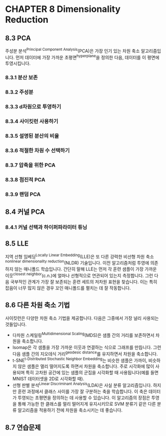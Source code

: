 # CHAPTER 8 Dimensionality Reduction

## 8.3 PCA
주성분 분석<sup>Principal Component Analysis</sup>(PCA)은 가장 인기 있는 차원 축소 알고리즘입니다. 먼저 데이터에 가장 가까운 초평면<sup>hyperplane</sup>을 정의한 다음, 데이터를 이 평면에 투영시킵니다.

### 8.3.1 분산 보존

### 8.3.2 주성분

### 8.3.3 d차원으로 투영하기

### 8.3.4 사이킷런 사용하기

### 8.3.5 설명된 분산의 비율

### 8.3.6 적절한 차원 수 선택하기

### 8.3.7 압축을 위한 PCA

### 8.3.8 점진적 PCA

### 8.3.9 랜덤 PCA

## 8.4 커널 PCA

### 8.4.1 커널 선택과 하이퍼파라미터 튜닝

## 8.5 LLE
지역 선형 임베딩<sup>Locally Linear Embedding</sup>(LLE)은 또 다른 강력한 비선형 차원 축소<sup>nonlinear dimensionality reduction</sup>(NLDR) 기술입니다. 이전 알고리즘처럼 투영에 의존하지 않는 매니폴드 학습입니다. 간단히 말해 LLE는 먼저 각 훈련 샘플이 가장 가까운 이웃<sup>closest neighbor</sup>(c.n.)에 얼마나 선형적으로 연관되어 있는지 측정합니다. 그런 다음 국부적인 관계가 가장 잘 보존되는 훈련 세트의 저차원 표현을 찾습니다. 이는 특히 잡음이 너무 많지 않은 경우 꼬인 매니폴드를 펼치는 데 잘 작동합니다.

## 8.6 다른 차원 축소 기법
사이킷런은 다양한 차원 축소 기법을 제공합니다. 다음은 그중에서 가장 널리 사용되는 것들입니다.

- 다차원 스케일링<sup>Multidimensional Scaling</sup>(MDS)은 샘플 간의 거리를 보존하면서 차원을 축소합니다.
- Isomap은 각 샘플을 가장 가까운 이웃과 연결하는 식으로 그래프를 만듭니다. 그런 다음 샘플 간의 지오데식 거리<sup>geodesic distance</sup>를 유지하면서 차원을 축소합니다.
- t-SNE<sup>t-Distributed Stochastic Neighbor Embedding</sup>는 비슷한 샘플은 가까이, 비슷하지 않은 샘플은 멀리 떨어지도록 하면서 차원을 축소합니다. 주로 시각화에 많이 사용되며 특히 고차원 공간에 있는 샘플의 군집을 시각화할 때 사용됩니다(예를 들면 MNIST 데이터셋을 2D로 시각화할 때).
- 선형 판별 분석<sup>Linear Discriminant Analysis</sup>(LDA)은 사실 분류 알고리즘입니다. 하지만 훈련 과정에서 클래스 사이를 가장 잘 구분하는 축을 학습합니다. 이 축은 데이터가 투영되는 초평면을 정의하는 데 사용할 수 있습니다. 이 알고리즘의 장점은 투영을 통해 가능한 한 클래스를 멀리 떨어지게 유지시키므로 SVM 분류기 같은 다른 분류 알고리즘을 적용하기 전에 차원을 축소시키는 데 좋습니다.

## 8.7 연습문제
